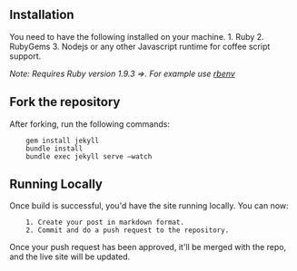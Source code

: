 ## Installation
You need to have the following installed on your machine.
	1. Ruby
	2. RubyGems
	3. Nodejs or any other Javascript runtime for coffee script support.

_Note: Requires Ruby version 1.9.3 =>. For example use [rbenv](https://github.com/sstephenson/rbenv)_   

## Fork the repository
After forking, run the following commands:

```
	gem install jekyll
	bundle install
	bundle exec jekyll serve —watch
```


## Running Locally
Once build is successful, you'd have the site running locally. You can now:
```
	1. Create your post in markdown format.
	2. Commit and do a push request to the repository.
```

Once your push request has been approved, it'll be merged with the repo, and the live site will be updated.
    




